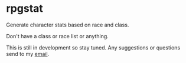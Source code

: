 # rpgstat
Generate character stats based on race and class.

Don't have a class or race list or anything. 

This is still in development so stay tuned. Any suggestions or questions send to my [email](mailto:wjmiller2016@gmail.com).
